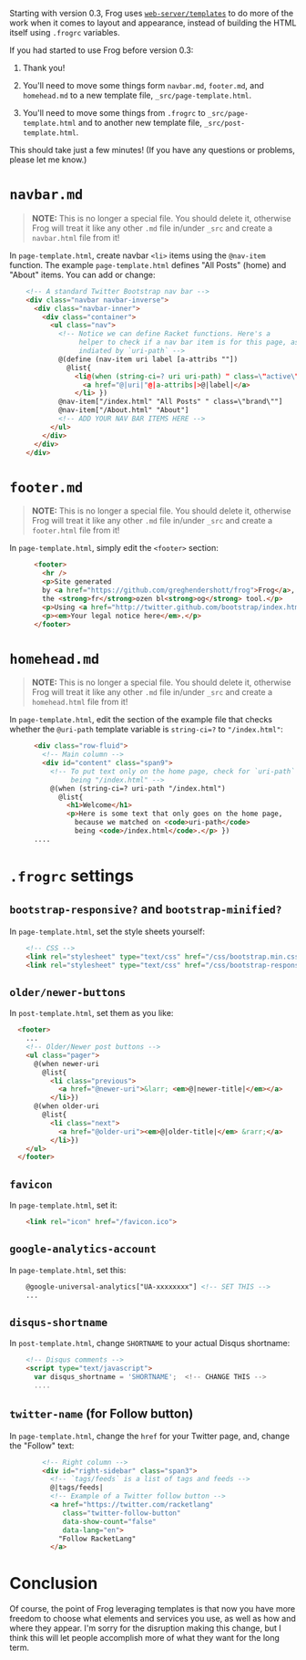 Starting with version 0.3, Frog uses
[`web-server/templates`](http://docs.racket-lang.org/web-server/templates.html)
to do more of the work when it comes to layout and appearance, instead
of building the HTML itself using `.frogrc` variables.

If you had started to use Frog before version 0.3:

1. Thank you!

2. You'll need to move some things form `navbar.md`, `footer.md`, and
`homehead.md` to a new template file, `_src/page-template.html`.

3. You'll need to move some things from `.frogrc` to
`_src/page-template.html` and to another new template file,
`_src/post-template.html`.

This should take just a few minutes! (If you have any questions or
problems, please let me know.)

# `navbar.md`

> **NOTE:** This is no longer a special file. You should delete it,
> otherwise Frog will treat it like any other `.md` file in/under `_src`
> and create a `navbar.html` file from it!

In `page-template.html`, create navbar `<li>` items using the
`@nav-item` function. The example `page-template.html` defines "All
Posts" (home) and "About" items. You can add or change:

```html
    <!-- A standard Twitter Bootstrap nav bar -->
    <div class="navbar navbar-inverse">
      <div class="navbar-inner">
        <div class="container">
          <ul class="nav">
            <!-- Notice we can define Racket functions. Here's a
                 helper to check if a nav bar item is for this page, as
                 indiated by `uri-path` -->
            @(define (nav-item uri label [a-attribs ""])
              @list{
                <li@(when (string-ci=? uri uri-path) " class=\"active\"")>
                  <a href="@|uri|"@|a-attribs|>@|label|</a>
                </li> })
            @nav-item["/index.html" "All Posts" " class=\"brand\""]
            @nav-item["/About.html" "About"]
            <!-- ADD YOUR NAV BAR ITEMS HERE -->
          </ul>
        </div>
      </div>
    </div>
```

# `footer.md`

> **NOTE:** This is no longer a special file. You should delete it,
> otherwise Frog will treat it like any other `.md` file in/under `_src`
> and create a `footer.html` file from it!

In `page-template.html`, simply edit the `<footer>` section:

```html
      <footer>
        <hr />
        <p>Site generated
        by <a href="https://github.com/greghendershott/frog">Frog</a>,
        the <strong>fr</strong>ozen bl<strong>og</strong> tool.</p>
        <p>Using <a href="http://twitter.github.com/bootstrap/index.html">Bootstrap</a>.</p>
        <p><em>Your legal notice here</em>.</p>
      </footer>
```

# `homehead.md`

> **NOTE:** This is no longer a special file. You should delete it,
> otherwise Frog will treat it like any other `.md` file in/under `_src`
> and create a `homehead.html` file from it!

In `page-template.html`, edit the section of the example file that
checks whether the `@uri-path` template variable is `string-ci=?` to
`"/index.html"`:

```html
      <div class="row-fluid">
        <!-- Main column -->
        <div id="content" class="span9">
          <!-- To put text only on the home page, check for `uri-path`
               being "/index.html" -->
          @(when (string-ci=? uri-path "/index.html")
            @list{
              <h1>Welcome</h1>
              <p>Here is some text that only goes on the home page,
                because we matched on <code>uri-path</code>
                being <code>/index.html</code>.</p> })
      ....
```

# `.frogrc` settings

## `bootstrap-responsive?` and `bootstrap-minified?`

In `page-template.html`, set the style sheets yourself:

```html
    <!-- CSS -->
    <link rel="stylesheet" type="text/css" href="/css/bootstrap.min.css">
    <link rel="stylesheet" type="text/css" href="/css/bootstrap-responsive.min.css">
```

## `older/newer-buttons`

In `post-template.html`, set them as you like:

```html
  <footer>
    ...
    <!-- Older/Newer post buttons -->
    <ul class="pager">
      @(when newer-uri
        @list{
          <li class="previous">
            <a href="@newer-uri">&larr; <em>@|newer-title|</em></a>
          </li>})
      @(when older-uri
        @list{
          <li class="next">
            <a href="@older-uri"><em>@|older-title|</em> &rarr;</a>
          </li>})
    </ul>
  </footer>
```

## `favicon`

In `page-template.html`, set it:

```html
    <link rel="icon" href="/favicon.ico">
```

## `google-analytics-account`

In `page-template.html`, set this:

```html
    @google-universal-analytics["UA-xxxxxxxx"] <!-- SET THIS -->
    ...
```

## `disqus-shortname`

In `post-template.html`, change `SHORTNAME` to your actual Disqus
shortname:

```html
    <!-- Disqus comments -->
    <script type="text/javascript">
      var disqus_shortname = 'SHORTNAME';  <!-- CHANGE THIS -->
      ....
```

## `twitter-name` (for Follow button)

In `page-template.html`, change the `href` for your Twitter page, and,
change the "Follow" text:

```html
        <!-- Right column -->
        <div id="right-sidebar" class="span3">
          <!-- `tags/feeds` is a list of tags and feeds -->
          @|tags/feeds|
          <!-- Example of a Twitter follow button -->
          <a href="https://twitter.com/racketlang"
             class="twitter-follow-button"
             data-show-count="false"
             data-lang="en">
            "Follow RacketLang"
          </a>
```

# Conclusion

Of course, the point of Frog leveraging templates is that now you have
more freedom to choose what elements and services you use, as well as
how and where they appear. I'm sorry for the disruption making this
change, but I think this will let people accomplish more of what they
want for the long term.
